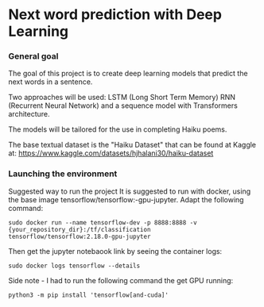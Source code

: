 # Next word prediction with Deep Learning

### General goal
The goal of this project is to create deep learning models that predict the next words in a sentence.

Two approaches will be used: LSTM (Long Short Term Memory) RNN (Recurrent Neural Network) and a sequence model with Transformers architecture.

The models will be tailored for the use in completing Haiku poems.

The base textual dataset is the "Haiku Dataset" that can be found at Kaggle at: https://www.kaggle.com/datasets/hjhalani30/haiku-dataset

### Launching the environment

Suggested way to run the project It is suggested to run with docker, using the base image tensorflow/tensorflow:-gpu-jupyter. Adapt the following command:

`sudo docker run --name tensorflow-dev -p 8888:8888 -v {your_repository_dir}:/tf/classification  tensorflow/tensorflow:2.18.0-gpu-jupyter`

Then get the jupyter notebaook link by seeing the container logs:

`sudo docker logs tensorflow --details`

Side note - I had to run the following command the get GPU running:

`python3 -m pip install 'tensorflow[and-cuda]'`
